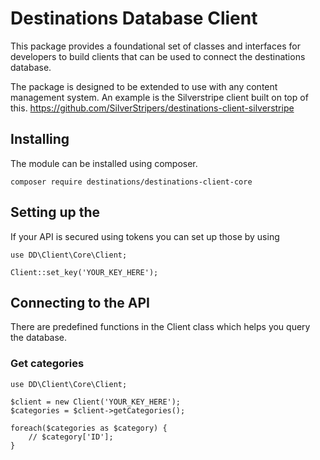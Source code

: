 # Destinations Database Client

This package provides a foundational set of classes and interfaces for developers to build clients that can be used to connect the destinations database. 

The package is designed to be extended to use with any content management system. An example is the Silverstripe client built on top of this. https://github.com/SilverStripers/destinations-client-silverstripe

## Installing 

The module can be installed using composer. 

```
composer require destinations/destinations-client-core
```

## Setting up the 

If your API is secured using tokens you can set up those by using 

```
use DD\Client\Core\Client;

Client::set_key('YOUR_KEY_HERE');
```  

## Connecting to the API

There are predefined functions in the Client class which helps you query the database. 

### Get categories

```
use DD\Client\Core\Client;

$client = new Client('YOUR_KEY_HERE');
$categories = $client->getCategories();

foreach($categories as $category) {
	// $category['ID'];
}

```